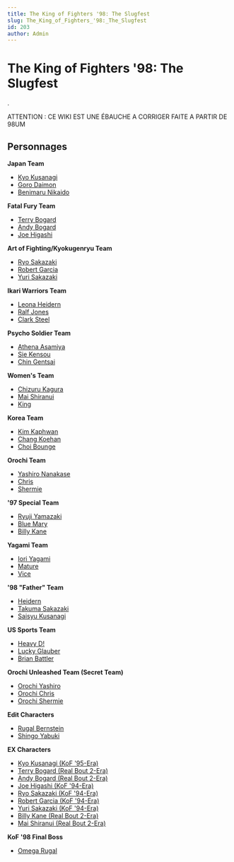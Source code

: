 ```yaml
---
title: The King of Fighters '98: The Slugfest
slug: The_King_of_Fighters_'98:_The_Slugfest
id: 203
author: Admin
---
```


# The King of Fighters '98: The Slugfest

.

ATTENTION : CE WIKI EST UNE ÉBAUCHE A CORRIGER FAITE A PARTIR DE 98UM

## Personnages

**Japan Team**

- [Kyo Kusanagi](Kyo_Kusanagi_(KoF_'98) "wikilink")
- [Goro Daimon](Goro_Daimon_(KoF_'98) "wikilink")
- [Benimaru Nikaido](Benimaru_Nikaido_(KoF_'98) "wikilink")

**Fatal Fury Team**

- [Terry Bogard](Terry_Bogard_(KoF_'98) "wikilink")
- [Andy Bogard](Andy_Bogard_(KoF_'98) "wikilink")
- [Joe Higashi](Joe_Higashi_(KoF_'98) "wikilink")

**Art of Fighting/Kyokugenryu Team**

- [Ryo Sakazaki](Ryo_Sakazaki_(KoF_'98) "wikilink")
- [Robert Garcia](Robert_Garcia_(KoF_'98) "wikilink")
- [Yuri Sakazaki](Yuri_Sakazaki_(KoF_'98) "wikilink")

**Ikari Warriors Team**

- [Leona Heidern](Leona_Heidern_(KoF_'98) "wikilink")
- [Ralf Jones](Ralf_Jones_(KoF_'98) "wikilink")
- [Clark Steel](Clark_Steele_(KoF_'98) "wikilink")

**Psycho Soldier Team**

- [Athena Asamiya](Athena_Asamiya_(KoF_'98) "wikilink")
- [Sie Kensou](Sie_Kensou_(KoF_'98) "wikilink")
- [Chin Gentsai](Chin_Gentsai_(KoF_'98) "wikilink")

**Women's Team**

- [Chizuru Kagura](Chizuru_Kagura_(KoF_'98) "wikilink")
- [Mai Shiranui](Mai_Shiranui_(KoF_'98) "wikilink")
- [King](King_(KoF_'98) "wikilink")

**Korea Team**

- [Kim Kaphwan](Kim_Kaphwan_(KoF_'98) "wikilink")
- [Chang Koehan](Chang_Koehan_(KoF_'98) "wikilink")
- [Choi Bounge](Choi_Bounge_(KoF_'98) "wikilink")

**Orochi Team**

- [Yashiro Nanakase](Yashiro_Nanakase_(KoF_'98) "wikilink")
- [Chris](Chris_(KoF_'98) "wikilink")
- [Shermie](Shermie_(KoF_'98) "wikilink")

**'97 Special Team**

- [Ryuji Yamazaki](Ryuji_Yamazaki_(KoF_'98) "wikilink")
- [Blue Mary](Blue_Mary_(KoF_'98) "wikilink")
- [Billy Kane](Billy_Kane_(KoF_'98) "wikilink")

**Yagami Team**

- [Iori Yagami](Iori_Yagami_(KoF_'98) "wikilink")
- [Mature](Mature_(KoF_'98) "wikilink")
- [Vice](Vice_(KoF_'98) "wikilink")

**'98 "Father" Team**

- [Heidern](Heidern_(KoF_'98) "wikilink")
- [Takuma Sakazaki](Takuma_Sakazaki_(KoF_'98) "wikilink")
- [Saisyu Kusanagi](Saisyu_Kusanagi_(KoF_'98) "wikilink")

**US Sports Team**

- [Heavy D!](Heavy_D!_(KoF_'98) "wikilink")
- [Lucky Glauber](Lucky_Glauber_(KoF_'98) "wikilink")
- [Brian Battler](Brian_Battler_(KoF_'98) "wikilink")

**Orochi Unleashed Team (Secret Team)**

- [Orochi Yashiro](Orochi_Yashiro_(KoF_'98) "wikilink")
- [Orochi Chris](Orochi_Chris_(KoF_'98) "wikilink")
- [Orochi Shermie](Orochi_Shermie_(KoF_'98) "wikilink")

**Edit Characters**

- [Rugal Bernstein](Rugal_Bernstein_(KoF_'98) "wikilink")
- [Shingo Yabuki](Shingo_Yabuki_(KoF_'98) "wikilink")

**EX Characters**

- [Kyo Kusanagi (KoF
  '95-Era)](Kyo_Kusanagi_(KoF_'95-Era)_(KoF_'98) "wikilink")
- [Terry Bogard (Real Bout
  2-Era)](Terry_Bogard_(Real_Bout_2-Era)_(KoF_'98) "wikilink")
- [Andy Bogard (Real Bout
  2-Era)](Andy_Bogard_(Real_Bout_2_Era)_(KoF_'98) "wikilink")
- [Joe Higashi (KoF
  '94-Era)](Joe_Higashi_(KoF_'94-Era)_(KoF_'98) "wikilink")
- [Ryo Sakazaki (KoF
  '94-Era)](Ryo_Sakazaki_(KoF_'94-Era)_(KoF_'98) "wikilink")
- [Robert Garcia (KoF
  '94-Era)](Robert_Garcia_(KoF_'94-Era)_(KoF_'98) "wikilink")
- [Yuri Sakazaki (KoF
  '94-Era)](Yuri_Sakazaki_(KoF_'94-Era)_(KoF_'98) "wikilink")
- [Billy Kane (Real Bout
  2-Era)](Billy_Kane_(Real_Bout_2-Era)_(KoF_'98) "wikilink")
- [Mai Shiranui (Real Bout
  2-Era)](Mai_Shiranui_(Real_Bout_2-Era)_(KoF_'98) "wikilink")

**KoF '98 Final Boss**

- [Omega Rugal](Omega_Rugal_(KoF_'98) "wikilink")
